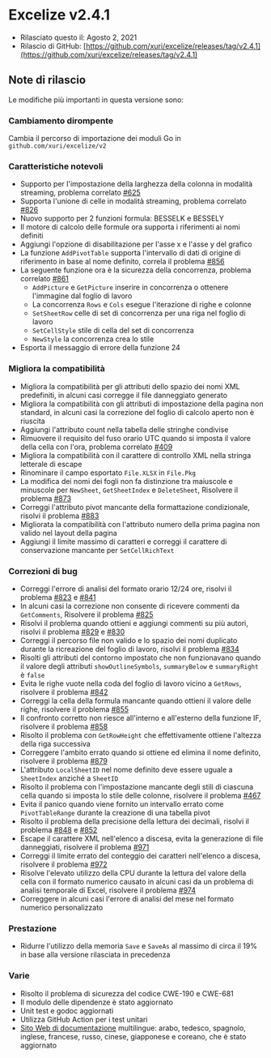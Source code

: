 # Excelize v2.4.1

* Rilasciato questo il: Agosto 2, 2021
* Rilascio di GitHub: [https://github.com/xuri/excelize/releases/tag/v2.4.1](https://github.com/xuri/excelize/releases/tag/v2.4.1)

## Note di rilascio

Le modifiche più importanti in questa versione sono:

### Cambiamento dirompente

Cambia il percorso di importazione dei moduli Go in `github.com/xuri/excelize/v2`

### Caratteristiche notevoli

* Supporto per l'impostazione della larghezza della colonna in modalità streaming, problema correlato [#625](https://github.com/xuri/excelize/issues/625)
* Supporta l'unione di celle in modalità streaming, problema correlato [#826](https://github.com/xuri/excelize/issues/826)
* Nuovo supporto per 2 funzioni formula: BESSELK e BESSELY
* Il motore di calcolo delle formule ora supporta i riferimenti ai nomi definiti
* Aggiungi l'opzione di disabilitazione per l'asse x e l'asse y del grafico
* La funzione `AddPivotTable` supporta l'intervallo di dati di origine di riferimento in base al nome definito, correla il problema [#856](https://github.com/xuri/excelize/issues/856)
* La seguente funzione ora è la sicurezza della concorrenza, problema correlato [#861](https://github.com/xuri/excelize/issues/861)
  * `AddPicture` e `GetPicture` inserire in concorrenza o ottenere l'immagine dal foglio di lavoro
  * La concorrenza `Rows` e `Cols` esegue l'iterazione di righe e colonne
  * `SetSheetRow` celle di set di concorrenza per una riga nel foglio di lavoro
  * `SetCellStyle` stile di cella del set di concorrenza
  * `NewStyle` la concorrenza crea lo stile
* Esporta il messaggio di errore della funzione 24

### Migliora la compatibilità

* Migliora la compatibilità per gli attributi dello spazio dei nomi XML predefiniti, in alcuni casi corregge il file danneggiato generato
* Migliora la compatibilità con gli attributi di impostazione della pagina non standard, in alcuni casi la correzione del foglio di calcolo aperto non è riuscita
* Aggiungi l'attributo count nella tabella delle stringhe condivise
* Rimuovere il requisito del fuso orario UTC quando si imposta il valore della cella con l'ora, problema correlato [#409](https://github.com/xuri/excelize/issues/409)
* Migliora la compatibilità con il carattere di controllo XML nella stringa letterale di escape
* Rinominare il campo esportato `File.XLSX` in `File.Pkg`
* La modifica dei nomi dei fogli non fa distinzione tra maiuscole e minuscole per `NewSheet`, `GetSheetIndex` e `DeleteSheet`, Risolvere il problema [#873](https://github.com/xuri/excelize/issues/873)
* Correggi l'attributo pivot mancante della formattazione condizionale, risolvi il problema [#883](https://github.com/xuri/excelize/issues/883)
* Migliorata la compatibilità con l'attributo numero della prima pagina non valido nel layout della pagina
* Aggiungi il limite massimo di caratteri e correggi il carattere di conservazione mancante per `SetCellRichText`

### Correzioni di bug

* Correggi l'errore di analisi del formato orario 12/24 ore, risolvi il problema [#823](https://github.com/xuri/excelize/issues/823) e [#841](https://github.com/xuri/excelize/issues/841)
* In alcuni casi la correzione non consente di ricevere commenti da `GetComments`, Risolvere il problema [#825](https://github.com/xuri/excelize/issues/825)
* Risolvi il problema quando ottieni e aggiungi commenti su più autori, risolvi il problema [#829](https://github.com/xuri/excelize/issues/829) e [#830](https://github.com/xuri/excelize/issues/830)
* Correggi il percorso file non valido e lo spazio dei nomi duplicato durante la ricreazione del foglio di lavoro, risolvi il problema [#834](https://github.com/xuri/excelize/issues/834)
* Risolti gli attributi del contorno impostato che non funzionavano quando il valore degli attributi `showOutlineSymbols`, `summaryBelow` e `summaryRight` è `false`
* Evita le righe vuote nella coda del foglio di lavoro vicino a `GetRows`, risolvere il problema [#842](https://github.com/xuri/excelize/issues/842)
* Correggi la cella della formula mancante quando ottieni il valore delle righe, risolvere il problema [#855](https://github.com/xuri/excelize/issues/855)
* Il confronto corretto non riesce all'interno e all'esterno della funzione IF, risolvere il problema [#858](https://github.com/xuri/excelize/issues/858)
* Risolto il problema con `GetRowHeight` che effettivamente ottiene l'altezza della riga successiva
* Correggere l'ambito errato quando si ottiene ed elimina il nome definito, risolvere il problema [#879](https://github.com/xuri/excelize/issues/879)
* L'attributo `LocalSheetID` nel nome definito deve essere uguale a `SheetIndex` anziché a `SheetID`
* Risolto il problema con l'impostazione mancante degli stili di ciascuna cella quando si imposta lo stile delle colonne, risolvere il problema [#467](https://github.com/xuri/excelize/issues/467)
* Evita il panico quando viene fornito un intervallo errato come `PivotTableRange` durante la creazione di una tabella pivot
* Risolto il problema della precisione della lettura dei decimali, risolvi il problema [#848](https://github.com/xuri/excelize/issues/848) e [#852](https://github.com/xuri/excelize/issues/852)
* Escape il carattere XML nell'elenco a discesa, evita la generazione di file danneggiati, risolvere il problema [#971](https://github.com/xuri/excelize/issues/971)
* Correggi il limite errato del conteggio dei caratteri nell'elenco a discesa, risolvere il problema [#972](https://github.com/xuri/excelize/issues/972)
* Risolve l'elevato utilizzo della CPU durante la lettura del valore della cella con il formato numerico causato in alcuni casi da un problema di analisi temporale di Excel, risolvere il problema [#974](https://github.com/xuri/excelize/issues/974)
* Correggere in alcuni casi l'errore di analisi del mese nel formato numerico personalizzato

### Prestazione

* Ridurre l'utilizzo della memoria `Save` e `SaveAs` al massimo di circa il 19% in base alla versione rilasciata in precedenza

### Varie

* Risolto il problema di sicurezza del codice CWE-190 e CWE-681
* Il modulo delle dipendenze è stato aggiornato
* Unit test e godoc aggiornati
* Utilizza GitHub Action per i test unitari
* [Sito Web di documentazione](https://xuri.me/excelize) multilingue: arabo, tedesco, spagnolo, inglese, francese, russo, cinese, giapponese e coreano, che è stato aggiornato
